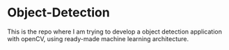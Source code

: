 # Object-Detection
This is the repo where I am trying to develop a object detection application with openCV, using ready-made machine learning architecture.
